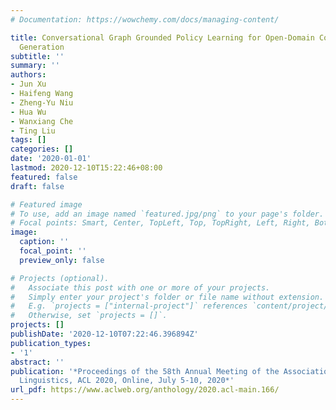 ```yaml
---
# Documentation: https://wowchemy.com/docs/managing-content/

title: Conversational Graph Grounded Policy Learning for Open-Domain Conversation
  Generation
subtitle: ''
summary: ''
authors:
- Jun Xu
- Haifeng Wang
- Zheng-Yu Niu
- Hua Wu
- Wanxiang Che
- Ting Liu
tags: []
categories: []
date: '2020-01-01'
lastmod: 2020-12-10T15:22:46+08:00
featured: false
draft: false

# Featured image
# To use, add an image named `featured.jpg/png` to your page's folder.
# Focal points: Smart, Center, TopLeft, Top, TopRight, Left, Right, BottomLeft, Bottom, BottomRight.
image:
  caption: ''
  focal_point: ''
  preview_only: false

# Projects (optional).
#   Associate this post with one or more of your projects.
#   Simply enter your project's folder or file name without extension.
#   E.g. `projects = ["internal-project"]` references `content/project/deep-learning/index.md`.
#   Otherwise, set `projects = []`.
projects: []
publishDate: '2020-12-10T07:22:46.396894Z'
publication_types:
- '1'
abstract: ''
publication: '*Proceedings of the 58th Annual Meeting of the Association for Computational
  Linguistics, ACL 2020, Online, July 5-10, 2020*'
url_pdf: https://www.aclweb.org/anthology/2020.acl-main.166/
---
```


